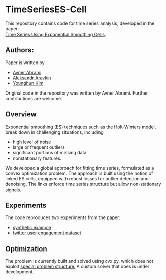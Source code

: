 # TimeSeriesES-Cell

This repository contains code for time series analysis, developed in the paper:  
[Time Series Using Exponential Smoothing Cells](https://arxiv.org/abs/1706.02829). 

## Authors: 
Paper is written by
* [Avner Abrami](https://www.linkedin.com/in/avnerabrami/)  
* [Aleksandr Aravkin](https://sites.google.com/site/saravkin/)
* [Younghun Kim](https://www.linkedin.com/in/younghun-kim-20441249/)

Original code in the repository was written by Avner Abrami. Further contributions are welcome. 


## Overview
Exponential smoothing (ES) techniques such as the Holt-Winters model, break down in challenging situations, including
  * high level of noise
  * large or frequent outliers
  * significant portions of missing data
  * nonstationary features. 

We developed a global approach for fitting time series, formulated as a convex optimization problem. 
The approach is built using the notion of linked ES cells, equipped with robust losses for outlier 
detection and denoising. The links enforce time series structure but allow non-stationary signals.  


## Experiments
The code reproduces two experiments from the paper: 
* [synthetic example](https://github.com/UW-AMO/TimeSeriesES-Cell/blob/master/Illustration%20-%20Paper%20-%20Synthetic%20Example.ipynb)
* [twitter user engagement dataset](https://github.com/UW-AMO/TimeSeriesES-Cell/blob/master/Illustration%20-%20Paper%20-%20Twitter%20Data.ipynb) 

## Optimization
The problem is currently built and solved using cvx.py, which does not exploit [special problem structure.](https://arxiv.org/abs/1609.06369) A custom solver that does is under development.  
